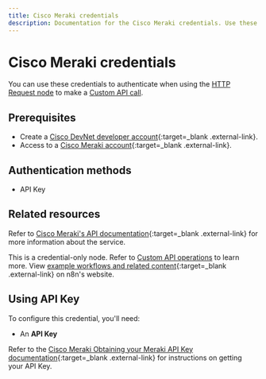 ```yaml
---
title: Cisco Meraki credentials
description: Documentation for the Cisco Meraki credentials. Use these credentials to authenticate Cisco Meraki in n8n, a workflow automation platform.
---
```


# Cisco Meraki credentials

You can use these credentials to authenticate when using the [HTTP Request node](/integrations/builtin/core-nodes/n8n-nodes-base.httprequest/) to make a [Custom API call](/integrations/custom-operations/).

## Prerequisites

- Create a [Cisco DevNet developer account](https://developer.cisco.com){:target=_blank .external-link}.
- Access to a [Cisco Meraki account](https://meraki.cisco.com/){:target=_blank .external-link}.

## Authentication methods

- API Key

## Related resources

Refer to [Cisco Meraki's API documentation](https://developer.cisco.com/meraki/api-v1/introduction/){:target=_blank .external-link} for more information about the service.

This is a credential-only node. Refer to [Custom API operations](/integrations/custom-operations/) to learn more. View [example workflows and related content](https://n8n.io/integrations/cisco-meraki/){:target=_blank .external-link} on n8n's website.

## Using API Key

To configure this credential, you'll need:

- An **API Key**

Refer to the [Cisco Meraki Obtaining your Meraki API Key documentation](https://developer.cisco.com/meraki/api-v1/authorization/#obtaining-your-meraki-api-key){:target=_blank .external-link} for instructions on getting your API Key.